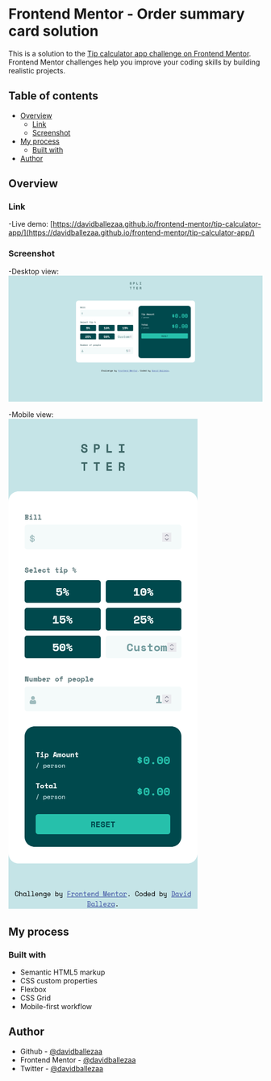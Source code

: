 # Frontend Mentor - Order summary card solution

This is a solution to the [Tip calculator app challenge on Frontend Mentor](https://www.frontendmentor.io/challenges/tip-calculator-app-ugJNGbJUX). Frontend Mentor challenges help you improve your coding skills by building realistic projects. 

## Table of contents

- [Overview](#overview)
  - [Link](#link)
  - [Screenshot](#screenshot)
- [My process](#my-process)
  - [Built with](#built-with)
- [Author](#author)

## Overview

### Link

-Live demo: [https://davidballezaa.github.io/frontend-mentor/tip-calculator-app/](https://davidballezaa.github.io/frontend-mentor/tip-calculator-app/)

### Screenshot
-Desktop view:
![desktop screenshot](./assets/desktop-view-tip-calculator-app.png)

-Mobile view:  
![mobile screenshot](./assets/mobile-view-tip-calculator-app.png)


## My process

### Built with

- Semantic HTML5 markup
- CSS custom properties
- Flexbox
- CSS Grid
- Mobile-first workflow

## Author

- Github - [@davidballezaa](https://www.github.com/davidballezaa)
- Frontend Mentor - [@davidballezaa](https://www.frontendmentor.io/profile/davidballezaa)
- Twitter - [@davidballezaa](https://www.twitter.com/davidballezaa)

